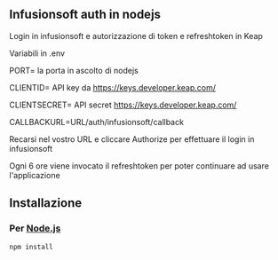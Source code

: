 ## Infusionsoft auth in nodejs

Login in infusionsoft e autorizzazione di token e refreshtoken in Keap


Variabili in .env

PORT= la porta in ascolto di nodejs

CLIENTID= API key da https://keys.developer.keap.com/

CLIENTSECRET= API secret https://keys.developer.keap.com/

CALLBACKURL=URL/auth/infusionsoft/callback

Recarsi nel vostro URL e cliccare Authorize per effettuare il login in infusionsoft

Ogni 6 ore viene invocato il refreshtoken per poter continuare ad usare l'applicazione

## Installazione

### Per [Node.js](https://nodejs.org/)
```shell
npm install
```